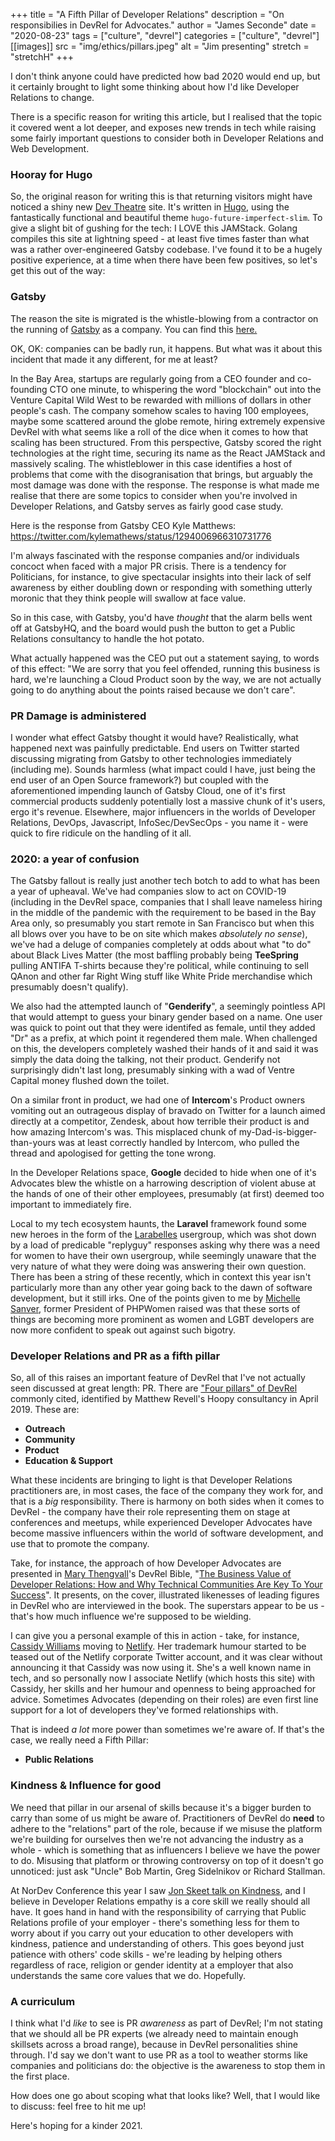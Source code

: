 +++
title = "A Fifth Pillar of Developer Relations"
description = "On responsibilies in DevRel for Advocates."
author = "James Seconde"
date = "2020-08-23"
tags = ["culture", "devrel"]
categories = ["culture", "devrel"]
[[images]]
  src = "img/ethics/pillars.jpeg"
  alt = "Jim presenting"
  stretch = "stretchH"
+++

I don't think anyone could have predicted how bad 2020 would end up, but it certainly brought to light some thinking about how I'd like Developer Relations to change.

There is a specific reason for writing this article, but I realised that the topic it covered went a lot deeper, and exposes new trends in tech while raising some fairly important questions to consider both in Developer Relations and Web Development.

### Hooray for Hugo

So, the original reason for writing this is that returning visitors might have noticed a shiny new [Dev Theatre](https://devtheatre.net/blog/) site. It's written in [Hugo](https://gohugo.io), using the fantastically functional and beautiful theme `hugo-future-imperfect-slim`. To give a slight bit of gushing for the tech: I LOVE this JAMStack. Golang compiles this site at lightning speed - at least five times faster than what was a rather over-engineered Gatsby codebase. I've found it to be a hugely positive experience, at a time when there have been few positives, so let's get this out of the way:

### Gatsby

The reason the site is migrated is the whistle-blowing from a contractor on the running of [Gatsby](https://www.gatsbyjs.com) as a company. You can find this [here.](https://twitter.com/tesseralis/status/1293649007739191296)

OK, OK: companies can be badly run, it happens. But what was it about this incident that made it any different, for me at least?

In the Bay Area, startups are regularly going from a CEO founder and co-founding CTO one minute, to whispering the word "blockchain" out into the Venture Capital Wild West to be rewarded with millions of dollars in other people's cash. The company somehow scales to having 100 employees, maybe some scattered around the globe remote, hiring extremely expensive DevRel with what seems like a roll of the dice when it comes to how that scaling has been structured. From this perspective, Gatsby scored the right technologies at the right time, securing its name as the React JAMStack and massively scaling. The whistleblower in this case identifies a host of problems that come with the disogranisation that brings, but arguably the most damage was done with the response. The response is what made me realise that there are some topics to consider when you're involved in Developer Relations, and Gatsby serves as fairly good case study.

Here is the response from Gatsby CEO Kyle Matthews:
https://twitter.com/kylemathews/status/1294006966310731776

I'm always fascinated with the response companies and/or individuals concoct when faced with a major PR crisis. There is a tendency for Politicians, for instance, to give spectacular insights into their lack of self awareness by either doubling down or responding with something utterly moronic that they think people will swallow at face value.

So in this case, with Gatsby, you'd have _thought_ that the alarm bells went off at GatsbyHQ, and the board would push the button to get a Public Relations consultancy to handle the hot potato.

What actually happened was the CEO put out a statement saying, to words of this effect: "We are sorry that you feel offended, running this business is hard, we're launching a Cloud Product soon by the way, we are not actually going to do anything about the points raised because we don't care".

### PR Damage is administered

I wonder what effect Gatsby thought it would have? Realistically, what happened next was painfully predictable. End users on Twitter started discussing migrating from Gatsby to other technologies immediately (including me). Sounds harmless (what impact could I have, just being the end user of an Open Source framework?) but coupled with the aforementioned impending launch of Gatsby Cloud, one of it's first commercial products suddenly potentially lost a massive chunk of it's users, ergo it's revenue. Elsewhere, major influencers in the worlds of Developer Relations, DevOps, Javascript, InfoSec/DevSecOps - you name it - were quick to fire ridicule on the handling of it all.

### 2020: a year of confusion

The Gatsby fallout is really just another tech botch to add to what has been a year of upheaval. We've had companies slow to act on COVID-19 (including in the DevRel space, companies that I shall leave nameless hiring in the middle of the pandemic with the requirement to be based in the Bay Area only, so presumably you start remote in San Francisco but when this all blows over you have to be on site which makes _absolutely no sense_), we've had a deluge of companies completely at odds about what "to do" about Black Lives Matter (the most baffling probably being **TeeSpring** pulling ANTIFA T-shirts because they're political, while continuing to sell QAnon and other far Right Wing stuff like White Pride merchandise which presumably doesn't qualify). 

We also had the attempted launch of "**Genderify**", a seemingly pointless API that would attempt to guess your binary gender based on a name. One user was quick to point out that they were identifed as female, until they added "Dr" as a prefix, at which point it regendered them male. When challenged on this, the developers completely washed their hands of it and said it was simply the data doing the talking, not their product. Genderify not surprisingly didn't last long, presumably sinking with a wad of Ventre Capital money flushed down the toilet.

On a similar front in product, we had one of **Intercom**'s Product owners vomiting out an outrageous display of bravado on Twitter for a launch aimed directly at a competitor, Zendesk, about how terrible their product is and how amazing Intercom's was. This misplaced chunk of my-Dad-is-bigger-than-yours was at least correctly handled by Intercom, who pulled the thread and apologised for getting the tone wrong.

In the Developer Relations space, **Google** decided to hide when one of it's Advocates blew the whistle on a harrowing description of violent abuse at the hands of one of their other employees, presumably (at first) deemed too important to immediately fire.

Local to my tech ecosystem haunts, the **Laravel** framework found some new heroes in the form of the [Larabelles](https://www.larabelles.com) usergroup, which was shot down by a load of predicable "replyguy" responses asking why there was a need for women to have their own usergroup, while seemingly unaware that the very nature of what they were doing was answering their own question. There has been a string of these recently, which in context this year isn't particularly more than any other year going back to the dawn of software development, but it still irks. One of the points given to me by [Michelle Sanver](https://twitter.com/michellesanver), former President of PHPWomen raised was that these sorts of things are becoming more prominent as women and LGBT developers are now more confident to speak out against such bigotry.

### Developer Relations and PR as a fifth pillar

So, all of this raises an important feature of DevRel that I've not actually seen discussed at great length: PR. There are ["Four pillars" of DevRel](https://devrel.net/strategy-and-metrics/the-four-pillars-of-developer-relations) commonly cited, identified by Matthew Revell's Hoopy consultancy in April 2019. These are:

* **Outreach**
* **Community**
* **Product**
* **Education & Support**

What these incidents are bringing to light is that Developer Relations practitioners are, in most cases, the face of the company they work for, and that is a _big_ responsibility. There is harmony on both sides when it comes to DevRel - the company have their role representing them on stage at conferences and meetups, while experienced Developer Advocates have become massive influencers within the world of software development, and use that to promote the company.

Take, for instance, the approach of how Developer Advocates are presented in [Mary Thengvall](https://twitter.com/mary_grace)'s DevRel Bible, "[The Business Value of Developer Relations: How and Why Technical Communities Are Key To Your Success](https://www.amazon.co.uk/Business-Value-Developer-Relations-Communities/dp/1484237471/ref=sxts_sxwds-bia-wc-p13n1_0?crid=COMGI4AQQWVR&cv_ct_cx=the+business+value+of+developer+relations&dchild=1&keywords=the+business+value+of+developer+relations&pd_rd_i=1484237471&pd_rd_r=15180c46-5d57-42e2-b085-1d4c3785a9d1&pd_rd_w=2U0Zn&pd_rd_wg=CBh4K&pf_rd_p=9b1a9511-9af9-4d06-8643-d54ebec511ef&pf_rd_r=5TJR2SGRW4BCVJM2PQKT&psc=1&qid=1598194024&sprefix=the+business+value+of+%2Caps%2C200&sr=1-1-fdbae751-0fa5-4c0f-900b-865654896618)". It presents, on the cover, illustrated likenesses of leading figures in DevRel who are interviewed in the book. The superstars appear to be us - that's how much influence we're supposed to be wielding. 

I can give you a personal example of this in action - take, for instance, [Cassidy Williams](https://cassidoo.co) moving to [Netlify](https://www.netlify.com). Her trademark humour started to be teased out of the Netlify corporate Twitter account, and it was clear without announcing it that Cassidy was now using it. She's a well known name in tech, and so personally now I associate Netlify (which hosts this site) with Cassidy, her skills and her humour and openness to being approached for advice. Sometimes Advocates (depending on their roles) are even first line support for a lot of developers they've formed relationships with.

That is indeed _a lot_ more power than sometimes we're aware of. If that's the case, we really need a Fifth Pillar:

* **Public Relations**

### Kindness & Influence for good

We need that pillar in our arsenal of skills because it's a bigger burden to carry than some of us might be aware of. Practitioners of DevRel do **need** to adhere to the "relations" part of the role, because if we misuse the platform we're building for ourselves then we're not advancing the industry as a whole - which is something that as influencers I believe we have the power to do. Misusing that platform or throwing controversy on top of it doesn't go unnoticed: just ask "Uncle" Bob Martin, Greg Sidelnikov or Richard Stallman.

At NorDev Conference this year I saw [Jon Skeet talk on Kindness](https://www.youtube.com/watch?v=2a8bSByZ3aE), and I believe in Developer Relations empathy is a core skill we really should all have. It goes hand in hand with the responsibility of carrying that Public Relations profile of your employer - there's something less for them to worry about if you carry out your education to other developers with kindness, patience and understanding of others. This goes beyond just patience with others' code skills - we're leading by helping others regardless of race, religion or gender identity at a employer that also understands the same core values that we do. Hopefully.

### A curriculum

I think what I'd _like_ to see is PR *awareness* as part of DevRel; I'm not stating that we should all be PR experts (we already need to maintain enough skillsets across a broad range), because in DevRel personalities shine through. I'd say we don't want to use PR as a tool to weather storms like companies and politicians do: the objective is the awareness to stop them in the first place.

How does one go about scoping what that looks like? Well, that I would like to discuss: feel free to hit me up!

Here's hoping for a kinder 2021.
